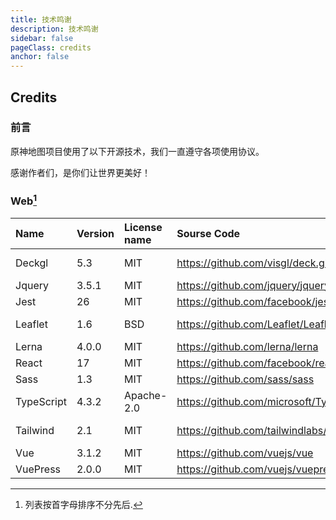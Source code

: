 ```yaml
---
title: 技术鸣谢
description: 技术鸣谢
sidebar: false
pageClass: credits
anchor: false
---
```


## Credits

### 前言

原神地图项目使用了以下开源技术，我们一直遵守各项使用协议。

感谢作者们，是你们让世界更美好！

### Web[^1]

| Name       | Version | License name | Sourse Code                                   | CopyRight/Author               |
| :--------- | :------ | :----------- | :-------------------------------------------- | :----------------------------- |
| Deckgl     | 5.3     | MIT          | <https://github.com/visgl/deck.gl>            | Urban Computing Foundation     |
| Jquery     | 3.5.1   | MIT          | <https://github.com/jquery/jquery>            | John Resig                     |
| Jest       | 26      | MIT          | <https://github.com/facebook/jest>            | Facebook                       |
| Leaflet    | 1.6     | BSD          | <https://github.com/Leaflet/Leaflet>          | Vladimir Agafonkin             |
| Lerna      | 4.0.0   | MIT          | <https://github.com/lerna/lerna>              | Lerna Contributors             |
| React      | 17      | MIT          | <https://github.com/facebook/react>           | Facebook                       |
| Sass       | 1.3     | MIT          | <https://github.com/sass/sass>                | Sass team                      |
| TypeScript | 4.3.2   | Apache-2.0   | <https://github.com/microsoft/TypeScript>     | Microsoft                      |
| Tailwind   | 2.1     | MIT          | <https://github.com/tailwindlabs/tailwindcss> | Adam Wathan & Jonathan Reinink |
| Vue        | 3.1.2   | MIT          | <https://github.com/vuejs/vue>                | Evan You                       |
| VuePress   | 2.0.0   | MIT          | <https://github.com/vuejs/vuepress>           | Evan You                       |

[^1]: 列表按首字母排序不分先后.
